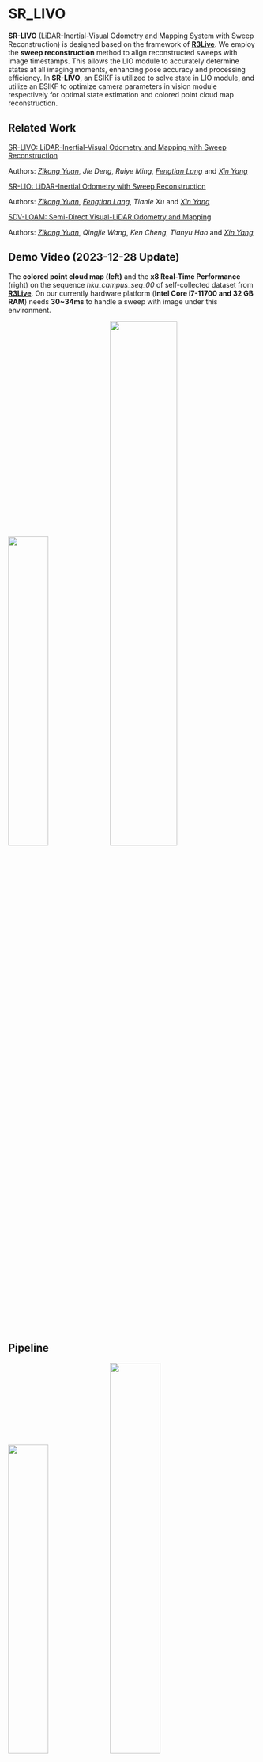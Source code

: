 # SR_LIVO

**SR-LIVO** (LiDAR-Inertial-Visual Odometry and Mapping System with Sweep Reconstruction) is designed based on the framework of [**R3Live**](https://github.com/hku-mars/r3live). We employ the **sweep reconstruction** method to align reconstructed sweeps with image timestamps. This allows the LIO module to accurately determine states at all imaging moments, enhancing pose accuracy and processing efficiency. In **SR-LIVO**, an ESIKF is utilized to solve state in LIO module, and utilize an ESIKF to optimize camera parameters in vision module respectively for optimal state estimation and colored point cloud map reconstruction.

## Related Work

[SR-LIVO: LiDAR-Inertial-Visual Odometry and Mapping with Sweep Reconstruction](https://arxiv.org/abs/2312.16800)

Authors: [*Zikang Yuan*](https://scholar.google.com/citations?hl=zh-CN&user=acxdM9gAAAAJ), *Jie Deng*, *Ruiye Ming*, [*Fengtian Lang*](https://scholar.google.com/citations?hl=zh-CN&user=zwgGSkEAAAAJ&view_op=list_works&gmla=ABEO0Yrl4-YPuowyntSYyCW760yxM5-IWkF8FGV4t9bs9qz1oWrqnlHmPdbt7LMcMDc04kl2puqRR4FaZvaCUONsX7MQhuAC6a--VS2pTsuwj-CyKgWp3iWDP2TS0I__Zui5da4) and [*Xin Yang*](https://scholar.google.com/citations?user=lsz8OOYAAAAJ&hl=zh-CN)

[SR-LIO: LiDAR-Inertial Odometry with Sweep Reconstruction](https://arxiv.org/abs/2210.10424)

Authors: [*Zikang Yuan*](https://scholar.google.com/citations?hl=zh-CN&user=acxdM9gAAAAJ), [*Fengtian Lang*](https://scholar.google.com/citations?hl=zh-CN&user=zwgGSkEAAAAJ&view_op=list_works&gmla=ABEO0Yrl4-YPuowyntSYyCW760yxM5-IWkF8FGV4t9bs9qz1oWrqnlHmPdbt7LMcMDc04kl2puqRR4FaZvaCUONsX7MQhuAC6a--VS2pTsuwj-CyKgWp3iWDP2TS0I__Zui5da4), *Tianle Xu* and [*Xin Yang*](https://scholar.google.com/citations?user=lsz8OOYAAAAJ&hl=zh-CN)

[SDV-LOAM: Semi-Direct Visual-LiDAR Odometry and Mapping](https://ieeexplore.ieee.org/abstract/document/10086694)

Authors: [*Zikang Yuan*](https://scholar.google.com/citations?hl=zh-CN&user=acxdM9gAAAAJ), *Qingjie Wang*, *Ken Cheng*, *Tianyu Hao* and [*Xin Yang*](https://scholar.google.com/citations?user=lsz8OOYAAAAJ&hl=zh-CN)

## Demo Video (2023-12-28 Update)

The **colored point cloud map (left)** and the **x8 Real-Time Performance** (right) on the sequence *hku_campus_seq_00* of self-collected dataset from [**R3Live**](https://github.com/hku-mars/r3live). On our currently hardware platform (**Intel Core i7-11700 and 32 GB RAM**) needs **30~34ms** to handle a sweep with image under this environment.

<div align="left">
<img src="doc/map.png" width=40.0% />
<img src="doc/runx8.gif" width=52.11% />
</div>

## Pipeline

<div align="left">
<img src="doc/framework.png" width=40% />
<img src="doc/sweep_reconstruction.png" width=45% />
</div>

**New Features:**
1. The **Sweep Reconstruction** module aligns the end timestamp of reconstructed sweep to the timestamp of captured image. Thus, the state of all image-captured moments can be solved by the more reliable LIO module instead of the hypersensitive VIO module.

2. In **SR-LIVO**, we utilize an ESIKF to solve state in LIO module, and utilize an ESIKF to optimize camera parameters in vision module respectively.

## Installation

### 1. Requirements

> GCC >= 7.5.0
>
> Cmake >= 3.16.0
> 
> [Eigen3](http://eigen.tuxfamily.org/index.php?title=Main_Page) >= 3.3.4
>
> [OpenCV](https://github.com/opencv/opencv) >= 3.3
>
> [PCL](https://pointclouds.org/downloads/) == 1.8 for Ubuntu 18.04, and == 1.10 for Ubuntu 20.04
>
> [Ceres](http://ceres-solver.org/installation.html) >= 1.14
>
> [ROS](http://wiki.ros.org/ROS/Installation)
>
> [Livox_ROS_Driver](https://github.com/Livox-SDK/livox_ros_driver)

##### Have Tested On:

| OS    | GCC  | Cmake | Eigen3 | OpenCV | PCL | Ceres |
|:-:|:-:|:-:|:-:|:-:|:-:|:-:|
| Ubuntu 20.04 | 9.4.0  | 3.16.3 | 3.3.7 | 4.2.0 | 1.10.0 | 1.14 |

### 2. Create ROS workspace

```bash
cd PATH_OF_LIVOX_ROS_DRIVER
source devel/setup.bash
cd ~
mkdir -p ~/SR-LIVO/src
cd SR-LIVO/src
```

### 3. Clone the directory and build

```bash
git clone https://github.com/ZikangYuan/sr_livo.git
cd ..
catkin_make
```
## Run on Public Datasets

Noted:

A. If you use the spinning LiDAR, please make sure the LiDAR point clouds have the "ring" channel information.

B. The warning message "Failed to find match for field 'time'." doesn't matter. It can be ignored.

C. **Please create a folder named "output" before running.** When **SR-LIVO** is running, the estimated pose is recorded in real time in the **pose.txt** located in the **output folder**.

D. we store the pose ground truth of the *NTU_VIRAL* dataset used by us as [TUM](https://vision.in.tum.de/data/datasets/rgbd-dataset) format. Please download from [Google drive](https://drive.google.com/drive/folders/1WnvzUzP_s70p4myPf5fsP1Jtr_62PnL1).

###  1. Run on [*R3Live_Dataset*](https://github.com/ziv-lin/r3live_dataset)

Before running, please type the following command to examine the image message type of ROS bag file:

```bash
rosbag info SEQUENCE_NAME.bag
```

If the image message type is **sensor_msgs/Image**, please type:

```bash
cd SR-LIVO
source devel/setup.bash
roslaunch sr_livo livo_r3live.launch
```

If the image message type is **sensor_msgs/CompressedImage**, please type:

```bash
cd SR-LIVO
source devel/setup.bash
roslaunch sr_livo livo_r3live_compressed.launch
```
Then open the terminal in the path of the bag file, and type:

```bash
rosbag play SEQUENCE_NAME.bag --clock -d 1.0
```

###  2. Run on [*NTU_VIRAL*](https://ntu-aris.github.io/ntu_viral_dataset/)

Please go to the workspace of **SR-LIVO** and type:

```bash
cd SR-LIVO
source devel/setup.bash
roslaunch sr_livo livo_ntu.launch
```

Then open the terminal in the path of the bag file, and type:

```bash
rosbag play SEQUENCE_NAME.bag --clock -d 1.0
```

## Citation

If you use our work in your research project, please consider citing:

```
@article{yuan2023sr,
  title={SR-LIVO: LiDAR-Inertial-Visual Odometry and Mapping with Sweep Reconstruction},
  author={Yuan, Zikang, Deng, Jie, Ming, Ruiye, Lang, Fengtian and Yang, Xin},
  journal={arXiv preprint arXiv:2312.16800},
  year={2023}
}
```

## Acknowledgments

Thanks for [R3Live](https://github.com/hku-mars/r3live), [CT-ICP](https://github.com/jedeschaud/ct_icp), [Fast-LIO](https://github.com/hku-mars/FAST_LIO) and [Open-VINs](https://github.com/vell001/open_vins).
